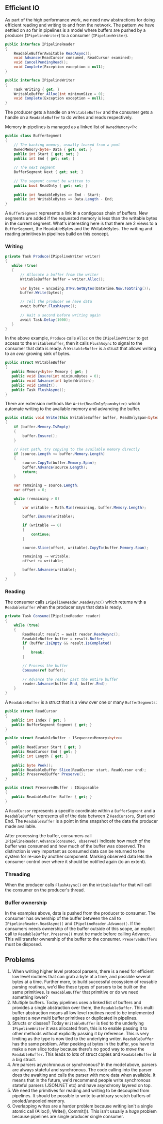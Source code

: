 ## Efficient IO

As part of the high performance work, we need new abstractions for doing efficient reading and writing to and from the network. The pattern we have settled on
so far in pipelines is a model where buffers are pushed by a producer (`IPipelineWriter`) to a consumer (`IPipelineWriter`).

```C#
public interface IPipelineReader
{
    ReadableBufferAwaitable ReadAsync();
    void Advance(ReadCursor consumed, ReadCursor examined);
    void CancelPendingRead();
    void Complete(Exception exception = null);
}
```

```C#
public interface IPipelineWriter
{
    Task Writing { get; }
    WritableBuffer Alloc(int minimumSize = 0);
    void Complete(Exception exception = null);
}
```

The producer gets a handle on a `WritableBuffer` and the consumer gets a handle on a `ReadableBuffer` to do writes and reads respectively. 

Memory in pipelines is managed as a linked list of `OwnedMemory<T>`:

```C#
public class BufferSegment
{
    // The backing memory, usually leased from a pool
    OwnedMemory<byte> Data { get; set; }
    public int Start { get; set; }
    public int End { get; set; }
    
    // The next segment
    BufferSegment Next { get; set; }
    
    // The segment cannot be written to
    public bool ReadOnly { get; set; }
    
    public int ReadableBytes => End - Start;
    public int WritableBytes => Data.Length - End;
}
```

A `BufferSegment` represents a link in a contiguous chain of buffers. New segments are added if the requested memory is less than the writable bytes in the current segment. What's interesting here is that there are 2 views to a `BufferSegment`, the ReadableBytes and the WritableBytes. The writing and reading primitives in pipelines build on this concept.

### Writing

```C#
private Task Produce(IPipelineWriter writer)
{
   while (true)
   {
       // Allocate a buffer from the writer
       WritableBuffer buffer = writer.Alloc();
       
       var bytes = Encoding.UTF8.GetBytes(DateTime.Now.ToString());
       buffer.Write(bytes);

       // Tell the producer we have data
       await buffer.FlushAsync();
       
       // Wait a second before writing again
       await Task.Delay(1000);
   }
}
```

In the above example, `Produce` calls `Alloc` on the `IPipelineWriter` to get access to the `WritableBuffer`, then it calls `FlushAsync` to signal to the consumer that data is ready. A `WritableBuffer` is a struct that allows writing to an *ever* growing sink of bytes.

```C#
public struct WritableBuffer
{
   public Memory<byte> Memory { get; }
   public void Ensure(int minimumBytes = 0);
   public void Advance(int bytesWritten);
   public void Commit();
   public Task FlushAsync();
}
```

There are extension methods like `Write(ReadOnlySpan<byte>)` which automate writing to the available memory and advancing the buffer.

```C#
public static void Write(this WritableBuffer buffer, ReadOnlySpan<byte> source)
{
    if (buffer.Memory.IsEmpty)
    {
        buffer.Ensure();
    }

    // Fast path, try copying to the available memory directly
    if (source.Length <= buffer.Memory.Length)
    {
        source.CopyTo(buffer.Memory.Span);
        buffer.Advance(source.Length);
        return;
    }

    var remaining = source.Length;
    var offset = 0;

    while (remaining > 0)
    {
        var writable = Math.Min(remaining, buffer.Memory.Length);

        buffer.Ensure(writable);

        if (writable == 0)
        {
            continue;
        }

        source.Slice(offset, writable).CopyTo(buffer.Memory.Span);

        remaining -= writable;
        offset += writable;

        buffer.Advance(writable);
    }
}
```

### Reading

The consumer calls `IPipelineReader.ReadAsync()` which returns with a `ReadableBuffer` when the producer says that data is ready. 

```C#
private Task Consume(IPipelineReader reader)
{
    while (true)
    {
        ReadResult result = await reader.ReadAsync();
        ReadableBuffer buffer = result.Buffer;
        if (buffer.IsEmpty && result.IsCompleted)
        {
            break;
        }

        // Process the buffer
        Consume(ref buffer);
        
        // Advance the reader past the entire buffer
        reader.Advance(buffer.End, buffer.End);
    }
}
```

A `ReadableBuffer` is a struct that is a view over one or many `BufferSegments`:

```C#
public struct ReadCursor
{
   public int Index { get; }
   public BufferSegment Segment { get; }
}

public struct ReadableBuffer : ISequence<Memory<byte>>
{
   public ReadCursor Start { get; }
   public ReadCursor End { get; }
   public int Length { get; }
   
   public byte Peek();
   public ReadableBuffer Slice(ReadCursor start, ReadCursor end);
   public PreservedBuffer Preserve();
}

public struct PreservedBuffer : IDisposable
{
   public ReadableBuffer Buffer { get; }
}
```

A `ReadCursor` represents a specific coordinate within a `BufferSegment` and a `ReadableBuffer` represents all of the data between 2 `ReadCursors`, Start and End. The `ReadableBuffer` is a point in time snapshot of the data the producer made available. 

After processing the buffer, consumers call `IPipelineReader.Advance(consumed, observed)` indicate how much of the buffer was consumed and how much of the buffer was observed. The distinction is very important as consumed data can be returned to the system for re-use by another component. Marking observed data lets the consumer control over where it should be notified again (to an extent). 

### Threading

When the producer calls `FlushAsync()` on the `WritableBuffer` that will call the consumer on the producer's thread.

### Buffer ownership

In the examples above, data is pushed from the producer to consumer. The consumer has ownership of the buffer between the call to `IPipelineReader.ReadAsync()` and `IPipelineReader.Advance()`. If the consumers needs ownership of the buffer outside of this scope, an explicit call to `ReadableBuffer.Preserve()` must be made before calling Advance. This will transfer ownership of the buffer to the consumer. `PreservedBuffers` must be disposed.

## Problems
1. When writing higher level protocol parsers, there is a need for efficient low level routines that can grab a byte at a time, and possible several bytes at a time. Further more, to build successful ecosystem of reusable parsing routines, we'd like these types of parsers to be built on the same primitives. Is `ReadableBuffer` that primitive or do we need something lower? 
2. Multiple buffers. Today pipelines uses a linked list of buffers and provides a single abstraction over them, the `ReadableBuffer`. This multi buffer abstraction means all low level routines need to be implemented against a new multi buffer primitives or duplicated in pipelines.
3. Structs or classes? Today `WritableBuffer` is tied to the underlying `IPipelineWriter` it was allocated from, this is to enable passing it to other methods without explicitly passing it by reference. This is very limiting as the type is now tied to the underlying writer. `ReadableBuffer` has the same problem. After peeking at bytes in the buffer, you have to make a new slice today because there's no good way to *move* the `ReadableBuffer`. This leads to lots of struct copies and `ReadableBuffer` is a big struct.
4. Are parsers asynchronous or synchronous? In the model above, parsers are always stateful and synchronous. The code calling into the parser does the awaiting and calls the parser with more data when available. It means that in the future, we'd recommend people write synchronous stateful parsers (JSON.NET etc) and have asynchrony layered on top.
5. We need the primitives for reading and writing to be decoupled from pipelines. It should be possible to write to arbitrary scratch buffers of pooled/unpooled memory.
6. Overlapping writes are a harder problem because writing isn't a single atomic call (Alloc(), Write(), Commit()). This isn't usually a *huge* problem because pipelines are single producer single consumer.
